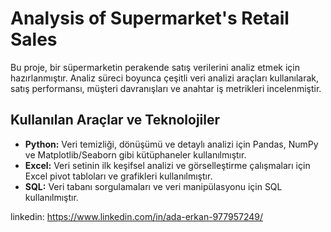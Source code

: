 # Analysis of Supermarket's Retail Sales

Bu proje, bir süpermarketin perakende satış verilerini analiz etmek için hazırlanmıştır. Analiz süreci boyunca çeşitli veri analizi araçları kullanılarak, satış performansı, müşteri davranışları ve anahtar iş metrikleri incelenmiştir.

## Kullanılan Araçlar ve Teknolojiler

* **Python:** Veri temizliği, dönüşümü ve detaylı analizi için Pandas, NumPy ve Matplotlib/Seaborn gibi kütüphaneler kullanılmıştır.
* **Excel:** Veri setinin ilk keşifsel analizi ve görselleştirme çalışmaları için Excel pivot tabloları ve grafikleri kullanılmıştır.
* **SQL:** Veri tabanı sorgulamaları ve veri manipülasyonu için SQL kullanılmıştır.



linkedin: https://www.linkedin.com/in/ada-erkan-977957249/
